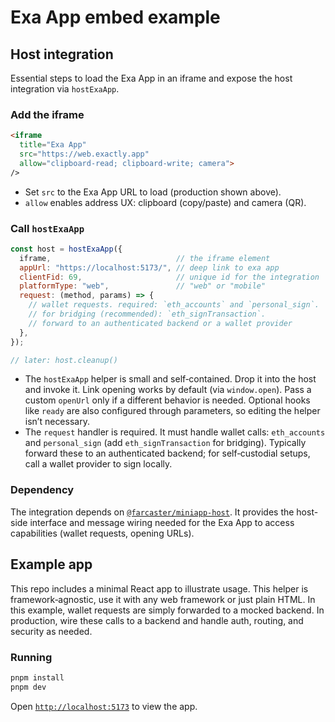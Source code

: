 # Exa App embed example

## Host integration

Essential steps to load the Exa App in an iframe and expose the host integration
via `hostExaApp`.

### Add the iframe

```html
<iframe
  title="Exa App"
  src="https://web.exactly.app"
  allow="clipboard-read; clipboard-write; camera">
/>
```

- Set `src` to the Exa App URL to load (production shown above).
- `allow` enables address UX: clipboard (copy/paste) and camera (QR).

### Call `hostExaApp`

```js
const host = hostExaApp({
  iframe,                            // the iframe element
  appUrl: "https://localhost:5173/", // deep link to exa app
  clientFid: 69,                     // unique id for the integration
  platformType: "web",               // "web" or "mobile"
  request: (method, params) => {
    // wallet requests. required: `eth_accounts` and `personal_sign`.
    // for bridging (recommended): `eth_signTransaction`.
    // forward to an authenticated backend or a wallet provider
  },
});

// later: host.cleanup()
```

- The `hostExaApp` helper is small and self‑contained. Drop it into the host and
  invoke it. Link opening works by default (via `window.open`). Pass a custom
  `openUrl` only if a different behavior is needed. Optional hooks like `ready`
  are also configured through parameters, so editing the helper isn’t necessary.
- The `request` handler is required. It must handle wallet calls:
  `eth_accounts` and `personal_sign` (add `eth_signTransaction` for
  bridging). Typically forward these to an authenticated backend; for
  self‑custodial setups, call a wallet provider to sign locally.

### Dependency

The integration depends on [`@farcaster/miniapp-host`](https://www.npmjs.com/package/@farcaster/miniapp-host).
It provides the host-side interface and message wiring needed for the Exa App
to access capabilities (wallet requests, opening URLs).

## Example app

This repo includes a minimal React app to illustrate usage. This helper is
framework‑agnostic, use it with any web framework or just plain HTML.
In this example, wallet requests are simply forwarded to a mocked backend.
In production, wire these calls to a backend and handle auth, routing,
and security as needed.

### Running

```bash
pnpm install
pnpm dev
```

Open [`http://localhost:5173`](http://localhost:5173) to view the app.
